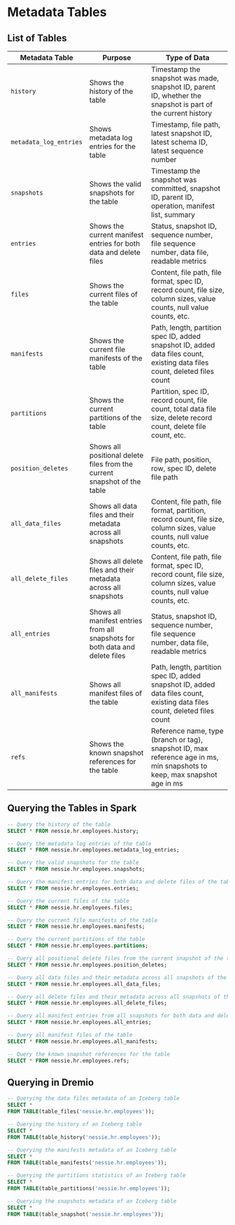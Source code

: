 # Metadata Tables

## List of Tables

| Metadata Table         | Purpose                                                                          | Type of Data                                                                                                              |
|------------------------|----------------------------------------------------------------------------------|---------------------------------------------------------------------------------------------------------------------------|
| `history`              | Shows the history of the table                                                   | Timestamp the snapshot was made, snapshot ID, parent ID, whether the snapshot is part of the current history              |
| `metadata_log_entries` | Shows metadata log entries for the table                                         | Timestamp, file path, latest snapshot ID, latest schema ID, latest sequence number                                        |
| `snapshots`            | Shows the valid snapshots for the table                                          | Timestamp the snapshot was committed, snapshot ID, parent ID, operation, manifest list, summary                            |
| `entries`              | Shows the current manifest entries for both data and delete files                | Status, snapshot ID, sequence number, file sequence number, data file, readable metrics                                   |
| `files`                | Shows the current files of the table                                             | Content, file path, file format, spec ID, record count, file size, column sizes, value counts, null value counts, etc.    |
| `manifests`            | Shows the current file manifests of the table                                    | Path, length, partition spec ID, added snapshot ID, added data files count, existing data files count, deleted files count |
| `partitions`           | Shows the current partitions of the table                                        | Partition, spec ID, record count, file count, total data file size, delete record count, delete file count, etc.          |
| `position_deletes`     | Shows all positional delete files from the current snapshot of the table         | File path, position, row, spec ID, delete file path                                                                       |
| `all_data_files`       | Shows all data files and their metadata across all snapshots                     | Content, file path, file format, partition, record count, file size, column sizes, value counts, null value counts, etc.  |
| `all_delete_files`     | Shows all delete files and their metadata across all snapshots                   | Content, file path, file format, spec ID, record count, file size, column sizes, value counts, null value counts, etc.    |
| `all_entries`          | Shows all manifest entries from all snapshots for both data and delete files     | Status, snapshot ID, sequence number, file sequence number, data file, readable metrics                                   |
| `all_manifests`        | Shows all manifest files of the table                                            | Path, length, partition spec ID, added snapshot ID, added data files count, existing data files count, deleted files count |
| `refs`                 | Shows the known snapshot references for the table                                | Reference name, type (branch or tag), snapshot ID, max reference age in ms, min snapshots to keep, max snapshot age in ms  |

## Querying the Tables in Spark

```sql
-- Query the history of the table
SELECT * FROM nessie.hr.employees.history;

-- Query the metadata log entries of the table
SELECT * FROM nessie.hr.employees.metadata_log_entries;

-- Query the valid snapshots for the table
SELECT * FROM nessie.hr.employees.snapshots;

-- Query the manifest entries for both data and delete files of the table
SELECT * FROM nessie.hr.employees.entries;

-- Query the current files of the table
SELECT * FROM nessie.hr.employees.files;

-- Query the current file manifests of the table
SELECT * FROM nessie.hr.employees.manifests;

-- Query the current partitions of the table
SELECT * FROM nessie.hr.employees.partitions;

-- Query all positional delete files from the current snapshot of the table
SELECT * FROM nessie.hr.employees.position_deletes;

-- Query all data files and their metadata across all snapshots of the table
SELECT * FROM nessie.hr.employees.all_data_files;

-- Query all delete files and their metadata across all snapshots of the table
SELECT * FROM nessie.hr.employees.all_delete_files;

-- Query all manifest entries from all snapshots for both data and delete files of the table
SELECT * FROM nessie.hr.employees.all_entries;

-- Query all manifest files of the table
SELECT * FROM nessie.hr.employees.all_manifests;

-- Query the known snapshot references for the table
SELECT * FROM nessie.hr.employees.refs;
```

## Querying in Dremio

```sql
-- Querying the data files metadata of an Iceberg table
SELECT * 
FROM TABLE(table_files('nessie.hr.employees'));

-- Querying the history of an Iceberg table
SELECT * 
FROM TABLE(table_history('nessie.hr.employees'));

-- Querying the manifests metadata of an Iceberg table
SELECT * 
FROM TABLE(table_manifests('nessie.hr.employees'));

-- Querying the partitions statistics of an Iceberg table
SELECT * 
FROM TABLE(table_partitions('nessie.hr.employees'));

-- Querying the snapshots metadata of an Iceberg table
SELECT * 
FROM TABLE(table_snapshot('nessie.hr.employees'));
```

